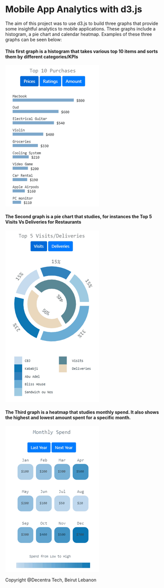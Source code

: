 # Mobile App Analytics with d3.js

The aim of this project was to use d3.js to build three graphs that provide some insightful analytics
to mobile applications. These graphs include a histogram, a pie chart and calendar heatmap. Examples of these 
three graphs can be seen below:

#### This first graph is a histogram that takes various top 10 items and sorts them by different categories/KPIs

<img src="md_images/Histogram.gif" width="296" height="446"/>

#### The Second graph is a pie chart that studies, for instances the Top 5 Visits Vs Deliveries for Restaurants

<img src="md_images/PieChart.gif" width = "296" height = "542"/>

#### The Third graph is a heatmap that studies monthly spend. It also shows the highest and lowest amount spent for a specific month.

<img src="md_images/HeatMap.gif" width = "296" height = "459"/>

Copyright @Decentra Tech, Beirut Lebanon
